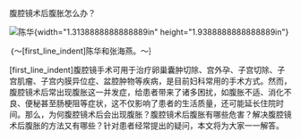 

腹腔镜术后腹胀怎么办？

![陈华](C:/Users/6seve/CodeLib_win/AI-Review-win/hide_file/中间文件/（3月）腹腔镜术后腹胀怎么办？/（3月）腹腔镜术后腹胀怎么办？_转为md__media/media/image1.png){width="1.3138888888888889in"
height="1.9388888888888889in"}




｛～[first_line_indent]陈华和张海燕。～｝




[first_line_indent]腹腔镜手术可用于治疗卵巢囊肿切除、宫外孕、子宫切除、子宫肌瘤、子宫内膜异位症、盆腔肿物等疾病，是目前妇科常用的手术方式。然而，腹腔镜术后常出现腹胀这一并发症，给患者带来了诸多困扰，如腹胀不适、消化不良、便秘甚至肠梗阻等症状，这不仅影响了患者的生活质量，还可能延长住院时间。那么，为何腹腔镜术后会出现腹胀？腹腔镜术后腹胀有哪些危害？解决腹腔镜术后腹胀的方法又有哪些？针对患者经常提出的疑问，本文将为大家一一解答。

[1]: 陈华，医学硕士，副主任医师，河北省沧州中西医结合医院推拿康复科主任。｛～他还担任河北省中医康复学会推拿分会副主任委员和河北省社区中西医结合康复医学会副主任委员。～｝河北省社区中西医结合康复医学会副主任委员。


